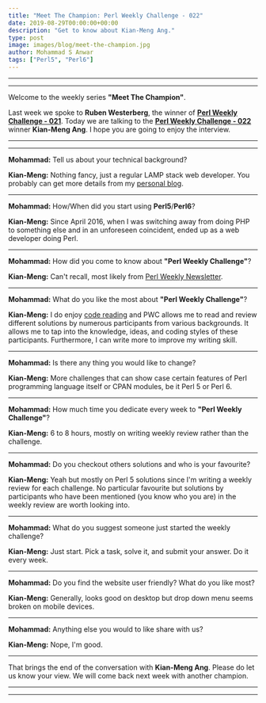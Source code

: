 ```yaml
---
title: "Meet The Champion: Perl Weekly Challenge - 022"
date: 2019-08-29T00:00:00+00:00
description: "Get to know about Kian-Meng Ang."
type: post
image: images/blog/meet-the-champion.jpg
author: Mohammad S Anwar
tags: ["Perl5", "Perl6"]
---
```

***
***

Welcome to the weekly series **"Meet The Champion"**.

Last week we spoke to **Ruben Westerberg**, the winner of **[Perl Weekly Challenge - 021](/blog/meet-the-champion-021)**. Today we are talking to the **[Perl Weekly Challenge - 022](/blog/perl-weekly-challenge-022)** winner **Kian-Meng Ang**. I hope you are going to enjoy the interview.

***
***

**Mohammad:** Tell us about your technical background?

**Kian-Meng:** Nothing fancy, just a regular LAMP stack web developer. You probably can get more details from my [personal blog](https://www.kianmeng.org).

***

**Mohammad:** How/When did you start using **Perl5**/**Perl6**?

**Kian-Meng:** Since April 2016, when I was switching away from doing PHP to something else and in an unforeseen coincident, ended up as a web developer doing Perl.

***

**Mohammad:** How did you come to know about **"Perl Weekly Challenge"**?

**Kian-Meng:** Can't recall, most likely from [Perl Weekly Newsletter](http://perlweekly.com/).

***

**Mohammad:** What do you like the most about **"Perl Weekly Challenge"**?

**Kian-Meng:** I do enjoy [code reading](https://en.wikipedia.org/wiki/Code_Reading) and PWC allows me to read and review different solutions by numerous participants from various backgrounds. It allows me to tap into the knowledge, ideas, and coding styles of these participants. Furthermore, I can write more to improve my writing skill.

***

**Mohammad:** Is there any thing you would like to change?

**Kian-Meng:** More challenges that can show case certain features of Perl programming language itself or CPAN modules, be it Perl 5 or Perl 6.

***

**Mohammad:** How much time you dedicate every week to **"Perl Weekly Challenge"**?

**Kian-Meng:** 6 to 8 hours, mostly on writing weekly review rather than the challenge.

***

**Mohammad:** Do you checkout others solutions and who is your favourite?

**Kian-Meng:** Yeah but mostly on Perl 5 solutions since I'm writing a weekly review for each challenge. No particular favourite but solutions by participants who have been mentioned (you know who you are) in the weekly review are worth looking into.

***

**Mohammad:** What do you suggest someone just started the weekly challenge?

**Kian-Meng:** Just start. Pick a task, solve it, and submit your answer. Do it every week.

***

**Mohammad:** Do you find the website user friendly? What do you like most?

**Kian-Meng:** Generally, looks good on desktop but drop down menu seems broken on mobile devices.

***

**Mohammad:** Anything else you would to like share with us?

**Kian-Meng:** Nope, I'm good.

***

That brings the end of the conversation with **Kian-Meng Ang**. Please do let us know your view. We will come back next week with another champion.

***
***
